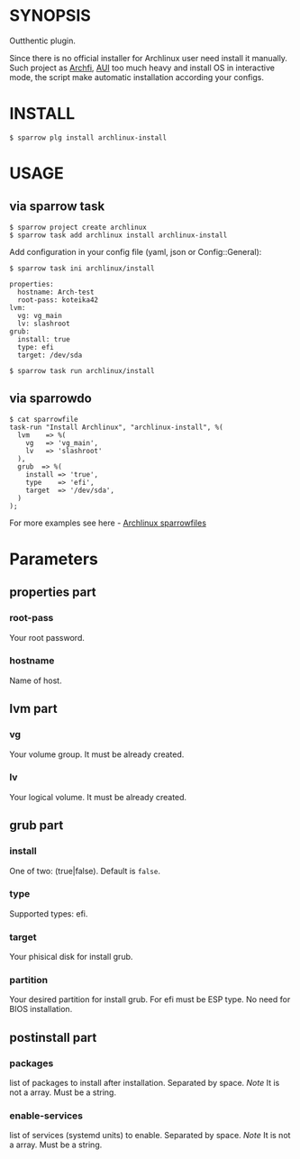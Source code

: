# SYNOPSIS

Outthentic plugin.

Since there is no official installer for Archlinux user need install it manually. Such project as [Archfi](https://github.com/MatMoul/archfi/blob/master/archfi), [AUI](https://github.com/helmuthdu/aui) too much heavy and install OS in interactive mode, the script make automatic installation according your configs.

# INSTALL

    $ sparrow plg install archlinux-install

# USAGE

## via sparrow task    
    $ sparrow project create archlinux
    $ sparrow task add archlinux install archlinux-install

Add configuration in your config file (yaml, json or Config::General):

    $ sparrow task ini archlinux/install

    properties:
      hostname: Arch-test
      root-pass: koteika42
    lvm:
      vg: vg_main
      lv: slashroot
    grub:
      install: true
      type: efi
      target: /dev/sda

    $ sparrow task run archlinux/install

## via sparrowdo

    $ cat sparrowfile
    task-run "Install Archlinux", "archlinux-install", %(
      lvm    => %(
        vg   => 'vg_main',
        lv   => 'slashroot'
      ),
      grub  => %(
        install => 'true',
        type    => 'efi',
        target  => '/dev/sda',
      )
    );

For more examples see here - [Archlinux sparrowfiles](https://github.com/Spigell/sparrow-sparrowdo-examples/tree/master/archlinux_scenarios)

# Parameters
## properties part
### root-pass
Your root password.

### hostname
Name of host.

## lvm part
### vg
Your volume group. It must be already created.

### lv
Your logical volume. It must be already created.

## grub part
### install
One of two: (true|false). Default is `false`.

### type
Supported types: efi.

### target
Your phisical disk for install grub.

### partition
Your desired partition for install grub. For efi must be ESP type.
No need for BIOS installation.

## postinstall part
### packages
list of packages to install after installation. Separated by space. 
*Note* It is not a array. Must be a string.

### enable-services
list of services (systemd units) to enable. Separated by space.
*Note* It is not a array. Must be a string.
